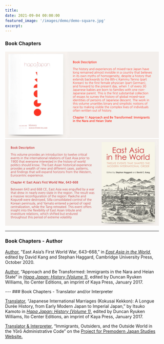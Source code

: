 ```yaml
---
title:
date: 2021-09-04 00:00:00
featured_image: '/images/demo/demo-square.jpg'
excerpt:
---
```


### Book Chapters

<div class="gallery" data-columns="1">
	<img src="/images/hapajapanchapter.jpg">
	<img src="/images/eastasiaintheworldchapter.jpg">
</div>

---
### Book Chapters - Author
<p><u>Author</u>, "East Asia’s First World War, 643–668,” in <a href="https://www.cambridge.org/core/books/east-asia-in-the-world/7069307396B7B16B73E2AEC7C9E7944E"><em>East Asia in the World</em></a>, edited by David Kang and Stephan Haggard, Cambridge University Press, October 2020.</p>
<p><u>Author</u>, “Approach and Be Transformed: Immigrants in the Nara and Heian State” in <a href="https://kaya.com/books/hapa-japan-history-volume-1/"><em>Hapa Japan: History (Volume 1)</em></a>, edited by Duncan Ryuken Williams, Ito Center Editions, an imprint of Kaya Press, January 2017.</p>
---
### Book Chapters - Translator and/or Interpreter
<p><u>Translator</u>, “Japanese International Marriages (Kokusai Kekkon): A Longue Durée History, from Early Modern Japan to Imperial Japan,” by Itsuko Kamoto in <a href="https://kaya.com/books/hapa-japan-history-volume-1/"><em>Hapa Japan: History (Volume 1)</em></a>, edited by Duncan Ryuken Williams, Ito Center Editions, an imprint of Kaya Press, January 2017.</p>
<p><u>Translator & Interpreter</u>, “Immigrants, Outsiders, and the Outside World in the Yōrō Administrative Code” on the <a href ="http://www.uscppjs.org/">Project for Premodern Japan Studies Website.</a></p>
<p></p>
